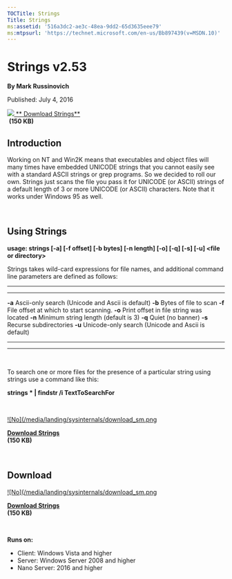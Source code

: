 ```yaml
--- 
TOCTitle: Strings
Title: Strings
ms:assetid: '516a3dc2-ae3c-48ea-9dd2-65d3635eee79'
ms:mtpsurl: 'https://technet.microsoft.com/en-us/Bb897439(v=MSDN.10)'
---
```


Strings v2.53
=============

**By Mark Russinovich**

Published: July 4, 2016

[![](/media/landing/sysinternals/download_sm.png)
** Download Strings**  
](https://download.sysinternals.com/files/strings.zip) **(150 KB)**


## Introduction

Working on NT and Win2K means that executables and object files will
many times have embedded UNICODE strings that you cannot easily see with
a standard ASCII strings or grep programs. So we decided to roll our
own. Strings just scans the file you pass it for UNICODE (or ASCII)
strings of a default length of 3 or more UNICODE (or ASCII) characters.
Note that it works under Windows 95 as well.

 

## Using Strings

**usage: strings \[-a\] \[-f offset\] \[-b bytes\] \[-n length\] \[-o\]
\[-q\] \[-s\] \[-u\] &lt;file or directory&gt;**

Strings takes wild-card expressions for file names, and additional
command line parameters are defined as follows:

 
-------- 
----------------------------------------------------
  **-a**   Ascii-only search (Unicode and Ascii is default)
  **-b**   Bytes of file to scan
  **-f**   File offset at which to start scanning.
  **-o**   Print offset in file string was located
  **-n**   Minimum string length (default is 3)
  **-q**   Quiet (no banner)
  **-s**   Recurse subdirectories
  **-u**   Unicode-only search (Unicode and Ascii is default)
 
-------- 
----------------------------------------------------

 

To search one or more files for the presence of a particular string
using strings use a command like this:

**strings \* | findstr /i TextToSearchFor**

 

[![No](/media/landing/sysinternals/download_sm.png
](https://download.sysinternals.com/files/strings.zip)

[**Download Strings**  
](https://download.sysinternals.com/files/strings.zip)**(150 KB)**

 


<div class="RightAdRail">

<div>


## Download

  

[![No](/media/landing/sysinternals/download_sm.png
](https://download.sysinternals.com/files/strings.zip)

[**Download Strings**  
](https://download.sysinternals.com/files/strings.zip)**(150 KB)**

 

**Runs on:**

-   Client: Windows Vista and higher
-   Server: Windows Server 2008 and higher
-   Nano Server: 2016 and higher



